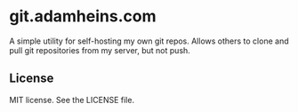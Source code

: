 # git.adamheins.com
A simple utility for self-hosting my own git repos. Allows others to clone and
pull git repositories from my server, but not push.

## License
MIT license. See the LICENSE file.
